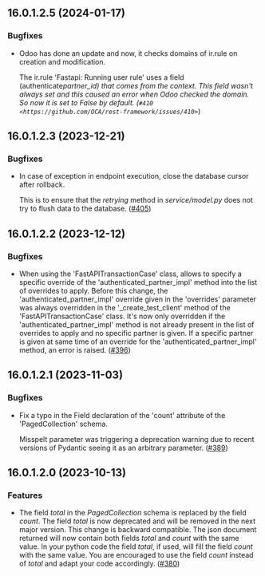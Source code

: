 ## 16.0.1.2.5 (2024-01-17)

### Bugfixes

- Odoo has done an update and now, it checks domains of ir.rule on creation and
  modification.

  The ir.rule 'Fastapi: Running user rule' uses a field (authenticate*partner_id) that
  comes from the context. This field wasn't always set and this caused an error when
  Odoo checked the domain. So now it is set to *False* by default.
  (`#410 <https://github.com/OCA/rest-framework/issues/410>`*)

## 16.0.1.2.3 (2023-12-21)

### Bugfixes

- In case of exception in endpoint execution, close the database cursor after rollback.

  This is to ensure that the _retrying_ method in _service/model.py_ does not try to
  flush data to the database.
  ([\#405](https://github.com/OCA/rest-framework/issues/405))

## 16.0.1.2.2 (2023-12-12)

### Bugfixes

- When using the 'FastAPITransactionCase' class, allows to specify a specific override
  of the 'authenticated_partner_impl' method into the list of overrides to apply. Before
  this change, the 'authenticated_partner_impl' override given in the 'overrides'
  parameter was always overridden in the '\_create_test_client' method of the
  'FastAPITransactionCase' class. It's now only overridden if the
  'authenticated_partner_impl' method is not already present in the list of overrides to
  apply and no specific partner is given. If a specific partner is given at same time of
  an override for the 'authenticated_partner_impl' method, an error is raised.
  ([\#396](https://github.com/OCA/rest-framework/issues/396))

## 16.0.1.2.1 (2023-11-03)

### Bugfixes

- Fix a typo in the Field declaration of the 'count' attribute of the 'PagedCollection'
  schema.

  Misspelt parameter was triggering a deprecation warning due to recent versions of
  Pydantic seeing it as an arbitrary parameter.
  ([\#389](https://github.com/OCA/rest-framework/issues/389))

## 16.0.1.2.0 (2023-10-13)

### Features

- The field _total_ in the _PagedCollection_ schema is replaced by the field _count_.
  The field _total_ is now deprecated and will be removed in the next major version.
  This change is backward compatible. The json document returned will now contain both
  fields _total_ and _count_ with the same value. In your python code the field _total_,
  if used, will fill the field _count_ with the same value. You are encouraged to use
  the field _count_ instead of _total_ and adapt your code accordingly.
  ([\#380](https://github.com/OCA/rest-framework/issues/380))
